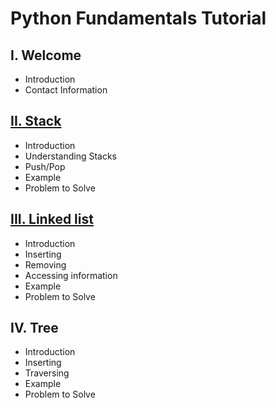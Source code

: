 # Python Fundamentals Tutorial
## I. Welcome
* Introduction
* Contact Information
## [II. Stack](https://github.com/ZedWalter/DataStructuresFinal/blob/main/Stacks/stacks.md)
* Introduction
* Understanding Stacks
* Push/Pop
* Example
* Problem to Solve
## [III. Linked list](https://github.com/ZedWalter/DataStructuresFinal/blob/main/LinkedLists/LinkedList.md)
* Introduction
* Inserting
* Removing
* Accessing information
* Example
* Problem to Solve
## IV. Tree
* Introduction
* Inserting
* Traversing
* Example
* Problem to Solve
